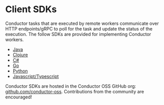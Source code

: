 # Client SDKs
Conductor tasks that are executed by remote workers communicate over HTTP endpoints/gRPC to poll for the task and update the status of the execution. The follow SDKs are provided for implementing Conductor workers.

* [Java](java-sdk.md)
* [Clojure](clojure-sdk.md)
* [C#](csharp-sdk.md)
* [Go](go-sdk.md)
* [Python](python-sdk.md)
* [Javascript/Typescript](js-sdk.md)

Conductor SDKs are hosted in the Conductor OSS GitHub org: [github.com/conductor-oss](https://github.com/conductor-oss).  Contributions from the community are encouraged!
